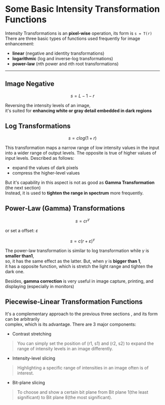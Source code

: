 # Some Basic Intensity Transformation Functions

Intensity Transformations is an **pixel-wise** operation, its form is ```s = T(r)```  
There are three basic types of functions used frequently for image enhancement:

* **linear** (negative and identity transformations)
* **logarithmic** (log and inverse-log transformations)
* **power-law** (*n*th power and *n*th root transformations)

---

## Image Negative

$$
s = L - 1 - r
$$

Reversing the intensity levels of an image,  
it's suited for **enhancing white or gray detail embedded in dark regions**

## Log Transformations

$$
s = c log (1 + r)
$$

This transformation maps a narrow range of low intensity values in the input  
into a wider range of output levels. The opposite is true of higher values of input levels.
Described as follows:

* expand the values of dark pixels
* compress the higher-level values  

But it's capability in this aspect is not as good as **Gamma Transformation** (the next section)  
Instead, it is used to **tighten the range in spectrum** more frequently.

## Power-Law (Gamma) Transformations

$$
s = c r^\gamma
$$

or set a offset:  $\varepsilon$

$$
s = c (r + \varepsilon)^\gamma
$$

The power-law transformation is similar to log transformation while $\gamma$ is **smaller than1**,  
so, it has the same effect as the latter.
But, when $\gamma$ is **bigger than 1**,  
it has a opposite function, which is stretch the light range and tighten the dark one.

Besides, **gamma correction** is very useful in image capture, printing, and displaying (especially in monitors)

## Piecewise-Linear Transformation Functions

It's a complementary approach to the previous three sections , and its form can be arbitrarily  
complex, which is its advantage.
There are 3 major components:

* Contrast stretching

> You can simply set the position of (r1, s1) and (r2, s2) to expand the range of intensity levels in an image differently.

* Intensity-level slicing

> Highlighting a specific range of intensities in an image often is of interest.

* Bit-plane slicing

> To choose and show a certain bit plane from Bit plane 1(the least significant) to Bit plane 8(the most significant).
